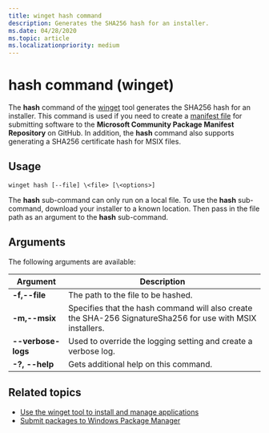 ```yaml
---
title: winget hash command
description: Generates the SHA256 hash for an installer.
ms.date: 04/28/2020
ms.topic: article
ms.localizationpriority: medium
---
```


# hash command (winget)

The **hash** command of the [winget](index.md) tool generates the SHA256 hash for an installer. This command is used if you need to create a [manifest file](../package/manifest.md) for submitting software to the **Microsoft Community Package Manifest Repository** on GitHub. In addition, the **hash** command also supports generating a SHA256 certificate hash for MSIX files.

## Usage

`winget hash [--file] \<file> [\<options>]`

The **hash** sub-command can only run on a local file. To use the **hash** sub-command, download your installer to a known location. Then pass in the file path as an argument to the **hash** sub-command.

## Arguments

The following arguments are available:

| Argument  | Description |
|--------------|-------------|
| **-f,--file** |  The path to the file to be hashed. |
| **-m,--msix**  | Specifies that the hash command will also create the SHA-256 SignatureSha256 for use with MSIX installers. |
| **--verbose-logs** | Used to override the logging setting and create a verbose log. |
| **-?, --help** |  Gets additional help on this command. |

## Related topics

* [Use the winget tool to install and manage applications](index.md)
* [Submit packages to Windows Package Manager](../package/index.md)
